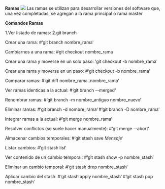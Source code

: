**Ramas**
![](https://cdn-images-1.medium.com/max/1200/1*br5JNMOLPTG36gMzBELQ-g.png)
Las ramas se utilizan para desarrollar versiones del software que, una vez completadas, se agregan a la rama principal o rama master


**Comandos Ramas**

1.Ver listado de ramas:
2.git branch

Crear una rama:
#‘git branch nombre_rama‘

Cambiarnos a una rama:
#git checkout nombre_rama

Crear una rama y moverse en un solo paso:
'git checkout -b nombre_rama'

Crear una rama y moverse en un paso:
#‘git checkout -b nombre_rama‘

Comparar ramas:
#‘git diff nombre_rama..nombre_rama‘

Ver ramas identicas a la actual:
#‘git branch --merged‘

Renombrar ramas:
#‘git branch -m nombre_antiguo nombre_nuevo‘

Eliminar ramas:
#‘git branch -d nombre_rama‘
#‘git branch -D nombre_rama‘

Integrar ramas a la actual:
#‘git merge nombre_rama‘

Resolver conflictos (se suele hacer manualmente):
#‘git merge --abort‘

Almacenar cambios temporales:
#‘git stash save *Mensaje*‘

Listar cambios:
#‘git stash list‘

Ver contenido de un cambio temporal:
#‘git stash show -p nombre_stash‘

Eliminar un cambio temporal:
#‘git stash drop nombre_stash‘

Aplicar cambio del stash:
#‘git stash apply nombre_stash‘
#‘git stash pop nombre_stash‘
